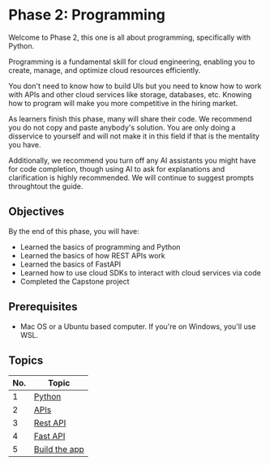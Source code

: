 # Phase 2: Programming

Welcome to Phase 2, this one is all about programming, specifically with Python. 

Programming is a fundamental skill for cloud engineering, enabling you to create, manage, and optimize cloud resources efficiently. 

You don't need to know how to build UIs but you need to know how to work with APIs and other cloud services like storage, databases, etc. Knowing how to program will make you more competitive in the hiring market.

As learners finish this phase, many will share their code. We recommend you do not copy and paste anybody's solution. You are only doing a disservice to yourself and will not make it in this field if that is the mentality you have.

Additionally, we recommend you turn off any AI assistants you might have for code completion, though using AI to ask for explanations and clarification is highly recommended. We will continue to suggest prompts throughtout the guide.

## Objectives

By the end of this phase, you will have:

- Learned the basics of programming and Python
- Learned the basics of how  REST APIs work
- Learned the basics of FastAPI
- Learned how to use cloud SDKs to interact with cloud services via code
- Completed the Capstone project

## Prerequisites

- Mac OS or a Ubuntu based computer. If you're on Windows, you'll use WSL.

## Topics

| No. | Topic   | 
|-----|------------------------------|
| 1   | [Python](1-python.md)                    |
| 2   | [APIs](2-api.md)                             |
| 3   | [Rest API](3-fastapi.md)                  |
| 4   | [Fast API](4-database.md)                       |
| 5   | [Build the app](5-build-app.md)                  |
